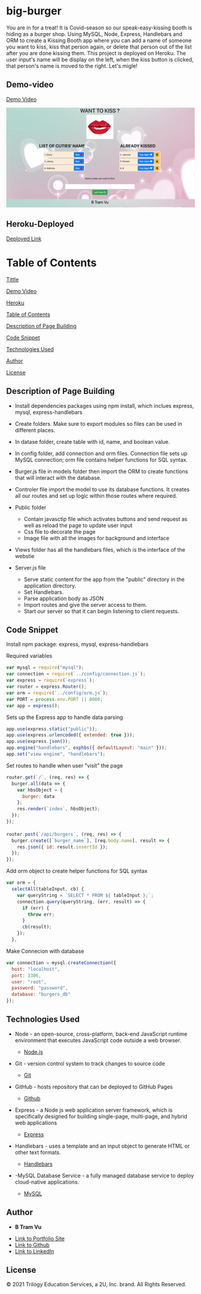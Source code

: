 # big-burger
You are in for a treat! It is Covid-season so our speak-easy-kissing booth is hiding as a burger shop. Using MySQL, Node, Express, Handlebars and ORM to create a Kissing Booth app where you can add a name of someone you want to kiss, kiss that person again, or delete that person out of the list after you are done kissing them. This project is deployed on Heroku. The user input's name will be display on the left, when the kiss button is clicked, that person's name is moved to the right. Let's migle! 


## Demo-video 

[Demo Video]()  

![Site Picture](public/assets/img/mainpage.png)


## Heroku-Deployed

[Deployed Link]()  

# Table of Contents 
[Tittle](#big-buger)

[Demo Video](#Demo-video )

[Heroku](#Heroku-Deployed)

[Table of Contents](#Table-of-Content)

[Description of Page Building](#Description-of-Page-Building)

[Code Snippet](#Code-Snippet)

[Technologies Used](#Technologies-Used)

[Author](#Author)

[License](#License)


## Description of Page Building 
* Install dependencies packages using npm install, which inclues express, mysql, express-handlebars
* Create folders. Make sure to export modules so files can be used in different places.   
* In datase folder, create table with id, name, and boolean value.
* In config folder, add connection and orm files. Connection file sets up MySQL connection; orm file contains helper functions for SQL syntax.
* Burger.js file in models folder then import the ORM to create functions that will interact with the database.
* Controler file import the model to use its database functions. It creates all our routes and set up logic within those routes where required.


* Public folder
  <ul> 
  <li> Contain javasctip file which activates buttons and send request as well as reload the page to update user input 
  <li> Css file to decorate the page 
  <li> Image file with all the images for background and interface 
  </li>
  </ul>


* Views folder has all the handlebars files, which is the interface of the webstie 

* Server.js file 
  <ul> 
  <li> Serve static content for the app from the "public" directory in the application directory.
  <li> Set Handlebars.
  <li> Parse application body as JSON
  <li>Import routes and give the server access to them.
  <li> Start our server so that it can begin listening to client requests.
  </li>
  </ul>



## Code Snippet
Install npm package: express, mysql, express-handlebars

Required variables 
``` Javascript
var mysql = require("mysql");
var connection = require(`../config/connection.js`);
var express = require(`express`);
var router = express.Router();
var orm = require(`../config/orm.js`);
var PORT = process.env.PORT || 8080;
var app = express();
```

Sets up the Express app to handle data parsing
``` Javascript
app.use(express.static("public"));
app.use(express.urlencoded({ extended: true }));
app.use(express.json());
app.engine("handlebars", exphbs({ defaultLayout: "main" }));
app.set("view engine", "handlebars");
```

Set routes to handle when user "visit" the page 
``` Javascript
router.get(`/`, (req, res) => {
  burger.all(data => {
    var hbsObject = {
      burger: data
    };
    res.render(`index`, hbsObject);
  });
});

router.post(`/api/burgers`, (req, res) => {
  burger.create([`burger_name`], [req.body.name], result => {
    res.json({ id: result.insertId });
  });
});

```
Add orm object to create helper functions for SQL syntax
``` Javascript
var orm = {
  selectAll(tableInput, cb) {
    var queryString = `SELECT * FROM ${ tableInput };`;
    connection.query(queryString, (err, result) => {
      if (err) {
        throw err;
      }
      cb(result);
    });
  },
```

Make Connecion with database 
``` Javascript 
var connection = mysql.createConnection({
  host: "localhost",
  port: 3306,
  user: "root",
  password: "password",
  database: "burgers_db"
});
```


## Technologies Used
- Node - an open-source, cross-platform, back-end JavaScript runtime environment that executes JavaScript code outside a web browser.
  * [Node.js](https://nodejs.org/dist/latest-v14.x/docs/api/)
- Git - version control system to track changes to source code
  * [Git](https://git-scm.com/)
- GitHub - hosts repository that can be deployed to GitHub Pages
  * [Github](https://github.com/)
- Express - a Node js web application server framework, which is specifically designed for building single-page, multi-page, and hybrid web applications
  * [Express](http://expressjs.com/en/api.html#express)

- Handlebars - uses a template and an input object to generate HTML or other text formats.
  * [Handlebars](https://handlebarsjs.com/guide/)
- -MySQL Database Service - a fully managed database service to deploy cloud-native applications.
  * [MySQL](https://dev.mysql.com/doc/workbench/en/)
## Author

* **B Tram Vu** 

- [Link to Portfolio Site](https://vubao2303.github.io/portfolio/)
- [Link to Github](https://github.com/vubao2303)
- [Link to LinkedIn](https://www.linkedin.com/in/tram-vu-866250121/)

## License

© 2021 Trilogy Education Services, a 2U, Inc. brand. All Rights Reserved.